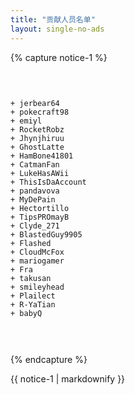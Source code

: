 ```yaml
---
title: "贡献人员名单"
layout: single-no-ads
---
```

{% capture notice-1 %}<pre>

    + jerbear64
    + pokecraft98
    + emiyl
    + RocketRobz
    + Jhynjhiruu
    + GhostLatte
    + HamBone41801
    + CatmanFan
    + LukeHasAWii
    + ThisIsDaAccount
    + pandavova
    + MyDePain
    + Hectortillo
    + TipsPROmayB
    + Clyde_271
    + BlastedGuy9905
    + Flashed
    + CloudMcFox
    + mariogamer
    + Fra
    + takusan
    + smileyhead
    + Plailect
    + R-YaTian
    + babyQ

</pre>{% endcapture %}

<div class="notice">{{ notice-1 | markdownify }}</div>
